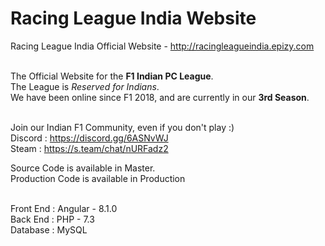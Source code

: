 # Racing League India Website
Racing League India Official Website - http://racingleagueindia.epizy.com <br><br>

The Official Website for the __F1 Indian PC League__. <br>
The League is *Reserved for Indians*. <br>
We have been online since F1 2018, and are currently in our __3rd Season__. <br><br>

Join our Indian F1 Community, even if you don't play :) <br>
Discord : https://discord.gg/6ASNvWJ <br>
Steam : https://s.team/chat/nURFadz2

Source Code is available in Master. <br>
Production Code is available in Production <br><br>

Front End : Angular - 8.1.0 <br>
Back End : PHP - 7.3 <br>
Database : MySQL <br>
